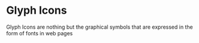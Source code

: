 # Glyph Icons
Glyph Icons are nothing but the graphical symbols that are expressed in the form of fonts in web pages
